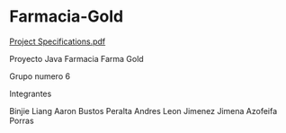 # Farmacia-Gold
[Project Specifications.pdf](https://github.com/liangbinjie/Farmacia-Gold/files/9263010/Project.Specifications.pdf)

Proyecto Java Farmacia Farma Gold

Grupo numero 6

Integrantes

Binjie Liang
Aaron Bustos Peralta
Andres Leon Jimenez
Jimena Azofeifa Porras
